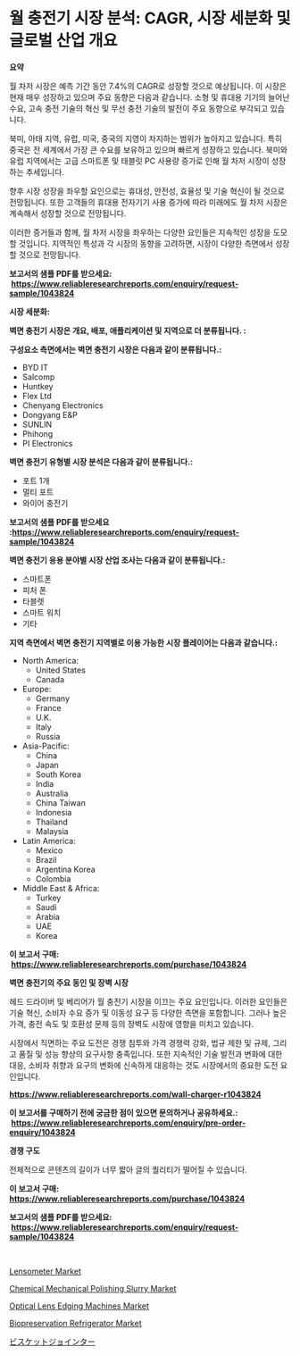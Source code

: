 <p><h1>월 충전기 시장 분석: CAGR, 시장 세분화 및 글로벌 산업 개요</h1></p><p><strong>요약</strong></p>
<p><p>월 차저 시장은 예측 기간 동안 7.4%의 CAGR로 성장할 것으로 예상됩니다. 이 시장은 현재 매우 성장하고 있으며 주요 동향은 다음과 같습니다. 소형 및 휴대용 기기의 늘어난 수요, 고속 충전 기술의 혁신 및 무선 충전 기술의 발전이 주요 동향으로 부각되고 있습니다.</p><p>북미, 아태 지역, 유럽, 미국, 중국의 지영이 차지하는 범위가 높아지고 있습니다. 특히 중국은 전 세계에서 가장 큰 수요를 보유하고 있으며 빠르게 성장하고 있습니다. 북미와 유럽 지역에서는 고급 스마트폰 및 태블릿 PC 사용량 증가로 인해 월 차저 시장이 성장하는 추세입니다.</p><p>향후 시장 성장을 좌우할 요인으로는 휴대성, 안전성, 효율성 및 기술 혁신이 될 것으로 전망됩니다. 또한 고객들의 휴대용 전자기기 사용 증가에 따라 미래에도 월 차저 시장은 계속해서 성장할 것으로 전망됩니다.</p><p>이러한 증거들과 함께, 월 차저 시장을 좌우하는 다양한 요인들은 지속적인 성장을 도모할 것입니다. 지역적인 특성과 각 시장의 동향을 고려하면, 시장이 다양한 측면에서 성장할 것으로 전망됩니다.</p></p>
<p><strong>보고서의 샘플 PDF를 받으세요: &nbsp;<a href="https://www.reliableresearchreports.com/enquiry/request-sample/1043824">https://www.reliableresearchreports.com/enquiry/request-sample/1043824</a></strong></p>
<p><strong>시장 세분화:</strong></p>
<p><strong> 벽면 충전기 시장은 개요, 배포, 애플리케이션 및 지역으로 더 분류됩니다. :</strong></p>
<p><strong>구성요소 측면에서는 벽면 충전기 시장은 다음과 같이 분류됩니다.:</strong></p>
<p><ul><li>BYD IT</li><li>Salcomp</li><li>Huntkey</li><li>Flex Ltd</li><li>Chenyang Electronics</li><li>Dongyang E&P</li><li>SUNLIN</li><li>Phihong</li><li>PI Electronics</li></ul></p>
<p><strong> 벽면 충전기 유형별 시장 분석은 다음과 같이 분류됩니다.:</strong></p>
<p><ul><li>포트 1개</li><li>멀티 포트</li><li>와이어 충전기</li></ul></p>
<p><strong>보고서의 샘플 PDF를 받으세요 :<a href="https://www.reliableresearchreports.com/enquiry/request-sample/1043824">https://www.reliableresearchreports.com/enquiry/request-sample/1043824</a></strong></p>
<p><strong> 벽면 충전기 응용 분야별 시장 산업 조사는 다음과 같이 분류됩니다.:</strong></p>
<p><ul><li>스마트폰</li><li>피처 폰</li><li>타블렛</li><li>스마트 워치</li><li>기타</li></ul></p>
<p><strong>지역 측면에서 벽면 충전기 지역별로 이용 가능한 시장 플레이어는 다음과 같습니다.:</strong></p>
<p><ul>
    <li>
        North America:
        <ul>
            <li>United States</li>
            <li>Canada</li>
        </ul>
    </li>
    <li>
        Europe:
        <ul>
            <li>Germany</li>
            <li>France</li>
            <li>U.K.</li>
            <li>Italy</li>
            <li>Russia</li>
        </ul>
    </li>
    <li>
        Asia-Pacific:
        <ul>
            <li>China</li>
            <li>Japan</li>
            <li>South Korea</li>
            <li>India</li>
            <li>Australia</li>
            <li>China Taiwan</li>
            <li>Indonesia</li>
            <li>Thailand</li>
            <li>Malaysia</li>
        </ul>
    </li>
    <li>
        Latin America:
        <ul>
            <li>Mexico</li>
            <li>Brazil</li>
            <li>Argentina Korea</li>
            <li>Colombia</li>
        </ul>
    </li>
    <li>
        Middle East & Africa:
        <ul>
            <li>Turkey</li>
            <li>Saudi</li>
            <li>Arabia</li>
            <li>UAE</li>
            <li>Korea</li>
        </ul>
    </li>
    </ul></p>
<p><strong>이 보고서 구매: &nbsp;<a href="https://www.reliableresearchreports.com/purchase/1043824">https://www.reliableresearchreports.com/purchase/1043824</a></strong></p>
<p><strong>벽면 충전기의 주요 동인 및 장벽 시장</strong></p>
<p><p>헤드 드라이버 및 베리어가 월 충전기 시장을 이끄는 주요 요인입니다. 이러한 요인들은 기술 혁신, 소비자 수요 증가 및 이동성 요구 등 다양한 측면을 포함합니다. 그러나 높은 가격, 충전 속도 및 호환성 문제 등의 장벽도 시장에 영향을 미치고 있습니다.</p><p>시장에서 직면하는 주요 도전은 경쟁 침투와 가격 경쟁력 강화, 법규 제한 및 규제, 그리고 품질 및 성능 향상의 요구사항 충족입니다. 또한 지속적인 기술 발전과 변화에 대한 대응, 소비자 취향과 요구의 변화에 신속하게 대응하는 것도 시장에서의 중요한 도전 요인입니다.</p></p>
<p><strong><a href="https://www.reliableresearchreports.com/wall-charger-r1043824">https://www.reliableresearchreports.com/wall-charger-r1043824</a></strong></p>
<p><strong>이 보고서를 구매하기 전에 궁금한 점이 있으면 문의하거나 공유하세요.: &nbsp;<a href="https://www.reliableresearchreports.com/enquiry/pre-order-enquiry/1043824">https://www.reliableresearchreports.com/enquiry/pre-order-enquiry/1043824</a></strong></p>
<p><strong>경쟁 구도</strong></p>
<p><p>전체적으로 콘텐츠의 길이가 너무 짧아 글의 퀄리티가 떨어질 수 있습니다.</p></p>
<p><strong>이 보고서 구매: &nbsp; <a href="https://www.reliableresearchreports.com/purchase/1043824">https://www.reliableresearchreports.com/purchase/1043824</a></strong></p>
<p><strong>보고서의 샘플 PDF를 받으세요: &nbsp;<a href="https://www.reliableresearchreports.com/enquiry/request-sample/1043824">https://www.reliableresearchreports.com/enquiry/request-sample/1043824</a></strong><strong></strong></p>
<p>&nbsp;</p>
<p><p><a href="https://github.com/YashRP12/Market-Research-Report-List-4/blob/main/lensometer-market.md">Lensometer Market</a></p><p><a href="https://issuu.com/reportprime-2/docs/chemical-mechanical-polishing-slurry-market-size-2">Chemical Mechanical Polishing Slurry Market</a></p><p><a href="https://github.com/khayangel/Market-Research-Report-List-3/blob/main/optical-lens-edging-machines-market.md">Optical Lens Edging Machines Market</a></p><p><a href="https://lydian-appliance-61d.notion.site/Biopreservation-Refrigerator-Market-The-Key-To-Successful-Business-Strategy-Forecast-Till-2031-b1bb0591a7fb4c598d2c2fb3b45e3127">Biopreservation Refrigerator Market</a></p><p><a href="https://github.com/gfggqjbfys368009/Market-Research-Report-List-1/blob/main/454221531584.md">ビスケットジョインター</a></p></p>
